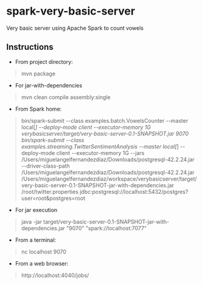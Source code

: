 # spark-very-basic-server
Very basic server using Apache Spark to count vowels

## Instructions

- From project directory:

> mvn package

- For jar-with-dependencies

> mvn clean compile assembly:single

- From Spark home:

> bin/spark-submit --class examples.batch.VowelsCounter --master local[*] --deploy-mode client --executor-memory 1G verybasicserver/target/very-basic-server-0.1-SNAPSHOT.jar 9070
> bin/spark-submit --class examples.streaming.TwitterSentimentAnalysis --master local[*] --deploy-mode client --executor-memory 1G --jars /Users/miguelangelfernandezdiaz/Downloads/postgresql-42.2.24.jar --driver-class-path /Users/miguelangelfernandezdiaz/Downloads/postgresql-42.2.24.jar /Users/miguelangelfernandezdiaz/workspace/verybasicserver/target/very-basic-server-0.1-SNAPSHOT-jar-with-dependencies.jar /root/twitter.properties jdbc:postgresql://localhost:5432/postgres?user=root\&postgres=root

- For jar execution

> java -jar target/very-basic-server-0.1-SNAPSHOT-jar-with-dependencies.jar "9070" "spark://localhost:7077"

- From a terminal:

> nc localhost 9070

- From a web browser:

> http://localhost:4040/jobs/
